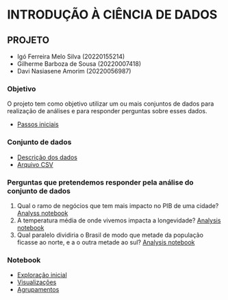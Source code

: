 # INTRODUÇÃO À CIÊNCIA DE DADOS
## PROJETO
- Igó Ferreira Melo Silva (20220155214)
- Gilherme Barboza de Sousa (20220007418)
- Davi Nasiasene Amorim (20220056987)
### Objetivo
O projeto tem como objetivo utilizar um ou mais conjuntos de dados para realização de análises e para responder perguntas sobre esses dados.
- [Passos iniciais](https://github.com/IgoSilvaUFPB/projeto_ICD/blob/9276051445e39e67b41439008d7242c1f89459e3/projeto-fase-1.pdf)
### Conjunto de dados
- [Descrição dos dados](https://github.com/IgoSilvaUFPB/projeto_ICD/blob/9276051445e39e67b41439008d7242c1f89459e3/descricao_dos%20_dados.md)
- [Arquivo CSV](https://github.com/IgoSilvaUFPB/projeto_ICD/blob/9276051445e39e67b41439008d7242c1f89459e3/BRAZIL_CITIES.csv)
### Perguntas que pretendemos responder pela análise do conjunto de dados
1. Qual o ramo de negócios que tem mais impacto no PIB de uma cidade?
[Analyss notebook](https://github.com/IgoSilvaUFPB/projeto_ICD/blob/e612591dbddaf4b014b418cdfe26fc2ab7a63735/ProjetoICD_GDP_influence.ipynb)
2. A temperatura média de onde vivemos impacta a longevidade?
[Analysis notebook](https://github.com/IgoSilvaUFPB/projeto_ICD/blob/e612591dbddaf4b014b418cdfe26fc2ab7a63735/ProjetoICD_longevity.ipynb)
3. Qual paralelo dividiria o Brasil de modo que metade da população ficasse ao norte, e a o outra metade ao sul?
[Analysis notebook](https://github.com/IgoSilvaUFPB/projeto_ICD/blob/e612591dbddaf4b014b418cdfe26fc2ab7a63735/ProjetoICD_split_latitude.ipynb)
### Notebook
- [Exploração inicial](https://github.com/IgoSilvaUFPB/projeto_ICD/blob/main/ProjetoICD_exploracao_inicial.ipynb)
- [Visualizações](https://github.com/IgoSilvaUFPB/projeto_ICD/blob/main/ProjetoICD_visualizacoes.ipynb)
- [Agrupamentos](https://github.com/IgoSilvaUFPB/projeto_ICD/blob/main/ProjetoICD_agrupamentos.ipynb)
